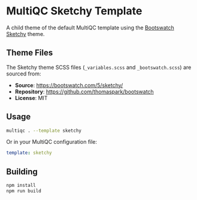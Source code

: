 # MultiQC Sketchy Template

A child theme of the default MultiQC template using the [Bootswatch Sketchy](https://bootswatch.com/sketchy/) theme.

## Theme Files

The Sketchy theme SCSS files (`_variables.scss` and `_bootswatch.scss`) are sourced from:

- **Source**: https://bootswatch.com/5/sketchy/
- **Repository**: https://github.com/thomaspark/bootswatch
- **License**: MIT

## Usage

```bash
multiqc . --template sketchy
```

Or in your MultiQC configuration file:

```yaml
template: sketchy
```

## Building

```bash
npm install
npm run build
```
